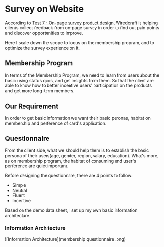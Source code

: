 # Survey on Website
According to [Test 7 - On-page survey product design](https://github.com/Wiredcraft/test-designer/blob/master/Test%207%20-%20Design%20an%20on-page%20survey%20product.md#test-7----on-page-survey-product-design), Wiredcraft is helping clients collect feedback from on-page survey in order to find out pain points and discover opportunities to improve. 

Here I scale down the scope to focus on the membership propram, and to optimize the survey experience on it.

## Membership Program
In terms of the Membership Program, we need to learn from users about the basic using status quos, and get insights from them. So that the client are able to know how to better incentive users' participation on the products and get more long-term members. 

## Our Requirement
In order to get basic information we want their basic peronas, habitat on membership and perference of card's application.

## Questionnaire
From the client side, what we should help them is to establish the basic persona of their users(age, gender, region, salary, education). What's more, as on membership program, the habitat of consuming and user's perference are quiet important. 

Before designing the questionnare, there are 4 points to follow:

  - Simple
  - Neutral
  - Fluent
  - Incentive

Based on the demo data sheet, I set up my own basic information architecture.

### Information Architecture


![Information Architecture](membership questionnaire .png)



